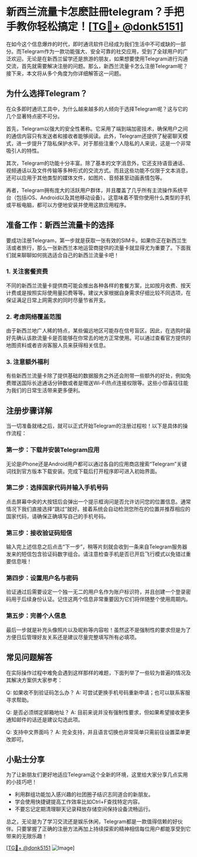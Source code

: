 # 新西兰流量卡怎麽註冊telegram？手把手教你轻松搞定！[[TG💪+ @donk5151](https://t.me/s/donk5151)]

在如今这个信息爆炸的时代，即时通讯软件已经成为我们生活中不可或缺的一部分。而Telegram作为一款功能强大、安全可靠的社交应用，受到了全球用户的广泛欢迎。无论是在新西兰留学还是旅游的朋友，如果想要使用Telegram进行沟通交流，首先就需要解决注册的问题。那么，新西兰流量卡怎么注册Telegram呢？接下来，本文将从多个角度为你详细解答这一问题。

## 为什么选择Telegram？

在众多即时通讯工具中，为什么越来越多的人倾向于选择Telegram呢？这与它的几个显著特点密不可分。

首先，Telegram以强大的安全性著称。它采用了端到端加密技术，确保用户之间的通信内容只有发送者和接收者能够阅读。此外，Telegram还提供了秘密聊天模式，进一步提升了隐私保护水平。对于那些注重个人隐私的人来说，这是一个非常吸引人的特性。

其次，Telegram的功能十分丰富。除了基本的文字消息外，它还支持语音通话、视频通话以及文件传输等多种形式的交流方式。而且这些功能不仅限于文本消息，还可以应用于其他类型的媒体文件，如图片、音频甚至动画表情包等。

再者，Telegram拥有庞大的活跃用户群体，并且覆盖了几乎所有主流操作系统平台（包括iOS、Android以及其他移动设备）。这意味着不管你使用什么类型的手机或平板电脑，都可以方便地安装并使用这款应用程序。

## 准备工作：新西兰流量卡的选择

要成功注册Telegram，第一步就是获取一张有效的SIM卡。如果你正在新西兰生活或者旅行，那么一张新西兰本地运营商提供的流量卡就显得尤为重要了。下面我们就来聊聊如何挑选适合自己的新西兰流量卡吧！

### 1. 关注套餐资费

不同的新西兰流量卡提供商可能会推出各种各样的套餐方案，比如按月收费、按天计费或是按照实际使用量扣费等等。建议大家根据自身需求仔细比较不同选项，在保证满足日常上网需求的同时尽量节省开支。

### 2. 考虑网络覆盖范围

由于新西兰地广人稀的特点，某些偏远地区可能存在信号盲区。因此，在选购时最好先确认该款流量卡是否能够在你常去的地方正常使用。可以通过查看官方提供的地图资料或者咨询客服人员来获得相关信息。

### 3. 注意额外福利

有些新西兰流量卡除了提供基础的数据服务之外还会附带一些额外的好处，例如免费赠送国际长途通话分钟数或者是赠送Wi-Fi热点连接权限等。这些小惊喜往往能为我们的日常生活带来更多便利。

## 注册步骤详解

当一切准备就绪之后，就可以正式开始Telegram的注册过程啦！以下是具体的操作流程：

### 第一步：下载并安装Telegram应用

无论是iPhone还是Android用户都可以通过各自的应用商店搜索“Telegram”关键词找到官方版本下载安装。完成下载后打开程序即可进入初始界面。

### 第二步：选择国家代码并输入手机号码

点击屏幕中央的大按钮后会弹出一个提示框询问是否允许访问您的位置信息。通常情况下我们直接选择“跳过”就好。接着系统会自动检测您所在的位置并推荐相应的国家代码，请确保正确填写自己的手机号码。

### 第三步：接收验证码短信

输入完上述信息之后点击“下一步”，稍等片刻就会收到一条来自Telegram服务器发来的短信包含验证码数字组合。请注意检查手机是否已开启飞行模式以免错过重要信息哦！

### 第四步：设置用户名与密码

验证通过后需要设定一个独一无二的用户名作为账户标识符，并且创建一个登录密码用于后续身份认证。记住这两个信息非常重要因为它们将伴随整个使用周期内。

### 第五步：完善个人信息

最后一步就是补充头像照片以及昵称等内容啦！虽然这不是强制性的要求但是为了方便日后管理好友关系还是建议尽量完整填写所有必填项。

## 常见问题解答

在实际操作过程中难免会遇到这样那样的难题，下面列举了一些较为普遍的情况及其解决方案供大家参考：

Q: 如果收不到验证码怎么办？
A: 可尝试更换手机号码重新申请；也可以联系客服寻求帮助。

Q: 是否必须绑定邮箱地址？
A: 目前来说并没有强制性要求，但如果希望接收更多通知邮件的话还是建议勾选此项。

Q: 支持中文界面吗？
A: 完全支持，并且语言切换也非常简单只需前往设置菜单更改即可。

## 小贴士分享

为了让新朋友们更好地适应Telegram这个全新的环境，这里给大家分享几点实用的小技巧吧！

- 利用群组功能加入感兴趣的社团圈子结识志同道合的新朋友。
- 学会使用快捷键提高工作效率比如Ctrl+F查找特定内容。
- 不要忘记定期清理聊天记录释放存储空间保持设备流畅运行。

总之，无论是为了学习交流还是娱乐休闲，Telegram都是一款值得信赖的好伙伴。只要掌握了正确的注册方法再加上持续探索的精神相信每位用户都能享受到它带来的无限乐趣！

[[TG💪+ @donk5151](https://t.me/s/donk5151) ![Image](https://i.postimg.cc/rwNCRYN7/Snipaste-2025-04-30-17-27-05.png)]